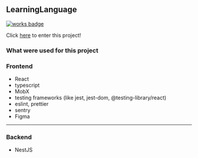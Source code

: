 ## LearningLanguage
[![works badge](https://cdn.jsdelivr.net/gh/nikku/works-on-my-machine@v0.2.0/badge.svg)](https://github.com/nikku/works-on-my-machine)

Click [here](https://learninglanguage.netlify.app/) to enter this project!

### What were used for this project

### Frontend
- React
- typescript
- MobX
- testing frameworks (like jest, jest-dom, @testing-library/react)
- eslint, prettier
- sentry
- Figma

---

### Backend
- NestJS